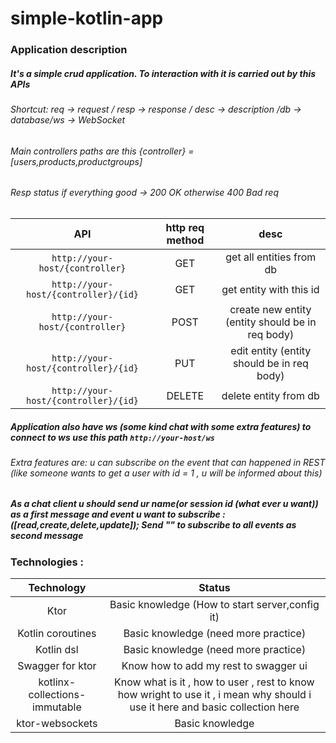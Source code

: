 # simple-kotlin-app


### Application description
##### It's a simple crud application. To interaction with it is carried out by this APIs
###### Shortcut: req -> request / resp -> response / desc -> description /db -> database/ws -> WebSocket
###### Main controllers paths are this {controller} = [users,products,productgroups]
###### Resp status if everything good -> 200 OK otherwise 400 Bad req

| API | http req method | desc |
|:----------------:|:-------:|:---------:|
| ```http://your-host/{controller}``` | GET | get all entities from db|
| ```http://your-host/{controller}/{id}``` | GET | get entity with this id |
| ```http://your-host/{controller}``` | POST | create new entity (entity should be in req body) |
| ```http://your-host/{controller}/{id}``` | PUT | edit entity (entity should be in req body)|
| ```http://your-host/{controller}/{id}``` | DELETE | delete entity from db|

##### Application also have ws (some kind chat with some extra features) to connect to ws use this path ```http://your-host/ws```
###### Extra features are: u can subscribe on the event that can happened in REST (like someone wants to get a user with id = 1 , u will be informed about this)

##### As a chat client u should send ur name(or session id (what ever u want)) as a first message and event u want to subscribe : ([read,create,delete,update]); Send "" to subscribe to all events as second message



### Technologies :

| Technology | Status |
|:----------------:|:---------:|
| Ktor | Basic knowledge (How to start server,config it)|
| Kotlin coroutines | Basic knowledge (need more practice) |
| Kotlin dsl | Basic knowledge (need more practice) |
| Swagger for ktor | Know how to add my rest to swagger ui |
| kotlinx-collections-immutable | Know what is it , how to user , rest to know how wright to use it , i mean why should i use it here and basic collection here |
| ktor-websockets | Basic knowledge |

